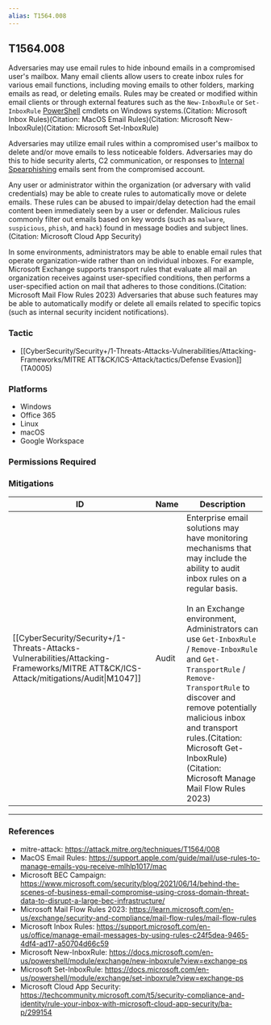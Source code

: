 ```yaml
---
alias: T1564.008
---
```


## T1564.008

Adversaries may use email rules to hide inbound emails in a compromised user's mailbox. Many email clients allow users to create inbox rules for various email functions, including moving emails to other folders, marking emails as read, or deleting emails. Rules may be created or modified within email clients or through external features such as the <code>New-InboxRule</code> or <code>Set-InboxRule</code> [PowerShell](https://attack.mitre.org/techniques/T1059/001) cmdlets on Windows systems.(Citation: Microsoft Inbox Rules)(Citation: MacOS Email Rules)(Citation: Microsoft New-InboxRule)(Citation: Microsoft Set-InboxRule)

Adversaries may utilize email rules within a compromised user's mailbox to delete and/or move emails to less noticeable folders. Adversaries may do this to hide security alerts, C2 communication, or responses to [Internal Spearphishing](https://attack.mitre.org/techniques/T1534) emails sent from the compromised account.

Any user or administrator within the organization (or adversary with valid credentials) may be able to create rules to automatically move or delete emails. These rules can be abused to impair/delay detection had the email content been immediately seen by a user or defender. Malicious rules commonly filter out emails based on key words (such as <code>malware</code>, <code>suspicious</code>, <code>phish</code>, and <code>hack</code>) found in message bodies and subject lines. (Citation: Microsoft Cloud App Security)

In some environments, administrators may be able to enable email rules that operate organization-wide rather than on individual inboxes. For example, Microsoft Exchange supports transport rules that evaluate all mail an organization receives against user-specified conditions, then performs a user-specified action on mail that adheres to those conditions.(Citation: Microsoft Mail Flow Rules 2023) Adversaries that abuse such features may be able to automatically modify or delete all emails related to specific topics (such as internal security incident notifications).


### Tactic
- [[CyberSecurity/Security+/1-Threats-Attacks-Vulnerabilities/Attacking-Frameworks/MITRE ATT&CK/ICS-Attack/tactics/Defense Evasion]] (TA0005)

### Platforms
- Windows
- Office 365
- Linux
- macOS
- Google Workspace

### Permissions Required

### Mitigations

| ID | Name | Description |
| --- | --- | --- |
| [[CyberSecurity/Security+/1-Threats-Attacks-Vulnerabilities/Attacking-Frameworks/MITRE ATT&CK/ICS-Attack/mitigations/Audit\|M1047]] | Audit | Enterprise email solutions may have monitoring mechanisms that may include the ability to audit inbox rules on a regular basis. <br /><br />In an Exchange environment, Administrators can use `Get-InboxRule` / `Remove-InboxRule` and `Get-TransportRule` / `Remove-TransportRule` to discover and remove potentially malicious inbox and transport rules.(Citation: Microsoft Get-InboxRule)(Citation: Microsoft Manage Mail Flow Rules 2023) |


---
### References

- mitre-attack: https://attack.mitre.org/techniques/T1564/008
- MacOS Email Rules: https://support.apple.com/guide/mail/use-rules-to-manage-emails-you-receive-mlhlp1017/mac
- Microsoft BEC Campaign: https://www.microsoft.com/security/blog/2021/06/14/behind-the-scenes-of-business-email-compromise-using-cross-domain-threat-data-to-disrupt-a-large-bec-infrastructure/
- Microsoft Mail Flow Rules 2023: https://learn.microsoft.com/en-us/exchange/security-and-compliance/mail-flow-rules/mail-flow-rules
- Microsoft Inbox Rules: https://support.microsoft.com/en-us/office/manage-email-messages-by-using-rules-c24f5dea-9465-4df4-ad17-a50704d66c59
- Microsoft New-InboxRule: https://docs.microsoft.com/en-us/powershell/module/exchange/new-inboxrule?view=exchange-ps
- Microsoft Set-InboxRule: https://docs.microsoft.com/en-us/powershell/module/exchange/set-inboxrule?view=exchange-ps
- Microsoft Cloud App Security: https://techcommunity.microsoft.com/t5/security-compliance-and-identity/rule-your-inbox-with-microsoft-cloud-app-security/ba-p/299154
